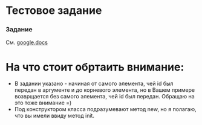 # Тестовое задание

### Задание
См. [google.docs](https://docs.google.com/forms/d/e/1FAIpQLSdIsctj87emW348tGDNEKu_YEg2z3pLuw_3UJAiogg13U6Gfw/viewform)


# На что стоит обртаить внимание: 
+  В задании указано - начиная от самого элемента, чей id был передан в аргументе и до корневого элемента, но в Вашем примере возврщается без самого элемента, чей id был передан. Обращаю на это тоже внимание =)
+ Под конструктором класса подразумевают метод new, но я полагаю, что вы имели ввиду метод init.
